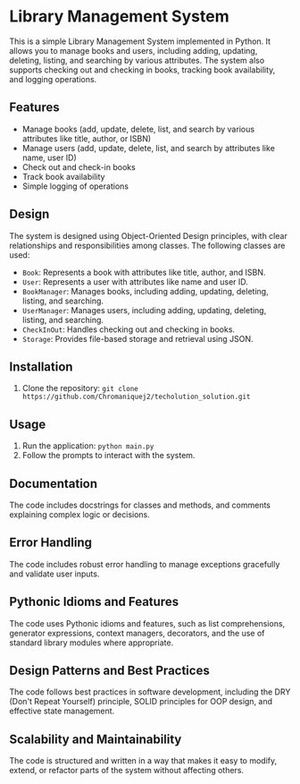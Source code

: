 # Library Management System

This is a simple Library Management System implemented in Python. It allows you to manage books and users, including adding, updating, deleting, listing, and searching by various attributes. The system also supports checking out and checking in books, tracking book availability, and logging operations.

## Features

- Manage books (add, update, delete, list, and search by various attributes like title, author, or ISBN)
- Manage users (add, update, delete, list, and search by attributes like name, user ID)
- Check out and check-in books
- Track book availability
- Simple logging of operations

## Design

The system is designed using Object-Oriented Design principles, with clear relationships and responsibilities among classes. The following classes are used:

- `Book`: Represents a book with attributes like title, author, and ISBN.
- `User`: Represents a user with attributes like name and user ID.
- `BookManager`: Manages books, including adding, updating, deleting, listing, and searching.
- `UserManager`: Manages users, including adding, updating, deleting, listing, and searching.
- `CheckInOut`: Handles checking out and checking in books.
- `Storage`: Provides file-based storage and retrieval using JSON.

## Installation

1. Clone the repository: `git clone https://github.com/Chromaniquej2/techolution_solution.git`

## Usage

1. Run the application: `python main.py`
2. Follow the prompts to interact with the system.

## Documentation

The code includes docstrings for classes and methods, and comments explaining complex logic or decisions.

## Error Handling

The code includes robust error handling to manage exceptions gracefully and validate user inputs.

## Pythonic Idioms and Features

The code uses Pythonic idioms and features, such as list comprehensions, generator expressions, context managers, decorators, and the use of standard library modules where appropriate.

## Design Patterns and Best Practices

The code follows best practices in software development, including the DRY (Don't Repeat Yourself) principle, SOLID principles for OOP design, and effective state management.

## Scalability and Maintainability

The code is structured and written in a way that makes it easy to modify, extend, or refactor parts of the system without affecting others.

